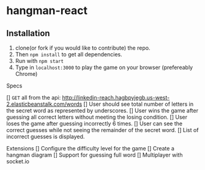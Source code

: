 # hangman-react

## Installation

1. clone(or fork if you would like to contribute) the repo.
2. Then `npm install` to get all dependencies.
3. Run with `npm start`
4. Type in `localhost:3000` to play the game on your browser (prefereably Chrome)

Specs

[] `GET` all from the api: http://linkedin-reach.hagbpyjegb.us-west-2.elasticbeanstalk.com/words
[] User should see total number of letters in the secret word as represented by underscores.
[] User wins the game after guessing all correct letters without meeting the losing condition.
[] User loses the game after guessing incorrectly 6 times.
[] User can see the correct guesses while not seeing the remainder of the secret word.
[] List of incorrect guesses is displayed.

Extensions
[] Configure the difficulty level for the game
[] Create a hangman diagram
[] Support for guessing full word
[] Multiplayer with socket.io

  
